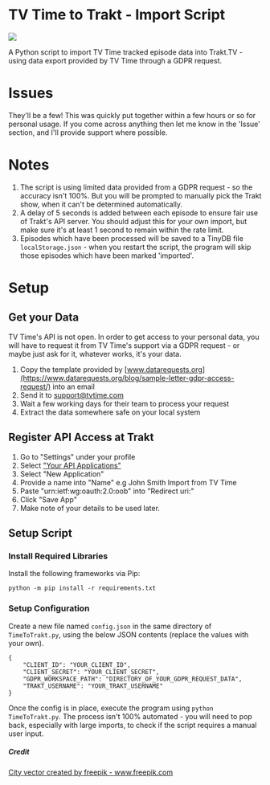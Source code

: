 # TV Time to Trakt - Import Script

![](https://loch.digital/image_for_external_apps/4342799-01.png)

A Python script to import TV Time tracked episode data into Trakt.TV - using data export provided by TV Time through a GDPR request.

# Issues

They'll be a few! This was quickly put together within a few hours or so for personal usage. If you come across anything then let me know in the 'Issue' section, and I'll provide support where possible.

# Notes

1. The script is using limited data provided from a GDPR request - so the accuracy isn't 100%. But you will be prompted to manually pick the Trakt show, when it can't be determined automatically.
2. A delay of 5 seconds is added between each episode to ensure fair use of Trakt's API server. You should adjust this for your own import, but make sure it's at least 1 second to remain within the rate limit.
3. Episodes which have been processed will be saved to a TinyDB file `localStorage.json` - when you restart the script, the program will skip those episodes which have been marked 'imported'.

# Setup

## Get your Data

TV Time's API is not open. In order to get access to your personal data, you will have to request it from TV Time's support via a GDPR request - or maybe just ask for it, whatever works, it's your data.

1. Copy the template provided by [www.datarequests.org](https://www.datarequests.org/blog/sample-letter-gdpr-access-request/) into an email
2. Send it to support@tvtime.com
3. Wait a few working days for their team to process your request
4. Extract the data somewhere safe on your local system

## Register API Access at Trakt

1. Go to "Settings" under your profile
2. Select ["Your API Applications"](https://trakt.tv/oauth/applications)
3. Select "New Application"
4. Provide a name into "Name" e.g John Smith Import from TV Time
5. Paste "urn:ietf:wg:oauth:2.0:oob" into "Redirect uri:"
6. Click "Save App"
7. Make note of your details to be used later.

## Setup Script

### Install Required Libraries

Install the following frameworks via Pip:

```
python -m pip install -r requirements.txt
```

### Setup Configuration

Create a new file named `config.json` in the same directory of `TimeToTrakt.py`, using the below JSON contents (replace the values with your own).

```
{
    "CLIENT_ID": "YOUR_CLIENT_ID",
    "CLIENT_SECRET": "YOUR_CLIENT_SECRET",
    "GDPR_WORKSPACE_PATH": "DIRECTORY_OF_YOUR_GDPR_REQUEST_DATA",
    "TRAKT_USERNAME": "YOUR_TRAKT_USERNAME"
}
```

Once the config is in place, execute the program using `python TimeToTrakt.py`. The process isn't 100% automated - you will need to pop back, especially with large imports, to check if the script requires a manual user input.

##### Credit

<a href='https://www.freepik.com/vectors/city'>City vector created by freepik - www.freepik.com</a>
